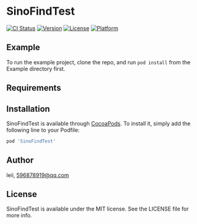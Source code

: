 # SinoFindTest

[![CI Status](https://img.shields.io/travis/leii/SinoFindTest.svg?style=flat)](https://travis-ci.org/leii/SinoFindTest)
[![Version](https://img.shields.io/cocoapods/v/SinoFindTest.svg?style=flat)](https://cocoapods.org/pods/SinoFindTest)
[![License](https://img.shields.io/cocoapods/l/SinoFindTest.svg?style=flat)](https://cocoapods.org/pods/SinoFindTest)
[![Platform](https://img.shields.io/cocoapods/p/SinoFindTest.svg?style=flat)](https://cocoapods.org/pods/SinoFindTest)

## Example

To run the example project, clone the repo, and run `pod install` from the Example directory first.

## Requirements

## Installation

SinoFindTest is available through [CocoaPods](https://cocoapods.org). To install
it, simply add the following line to your Podfile:

```ruby
pod 'SinoFindTest'
```

## Author

leii, 596878919@qq.com

## License

SinoFindTest is available under the MIT license. See the LICENSE file for more info.
